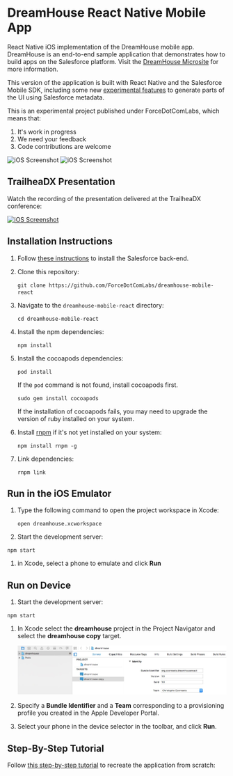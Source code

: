 # DreamHouse React Native Mobile App

React Native iOS implementation of the DreamHouse mobile app. DreamHouse is an end-to-end sample application that demonstrates how to build apps on the Salesforce platform. Visit the [DreamHouse Microsite](http://www.dreamhouseapp.io) for more information.

This version of the application is built with React Native and the Salesforce Mobile SDK, including some new [experimental features](https://github.com/ForceDotComLabs/react.force.datacontainer) to generate parts of the UI using Salesforce metadata.

This is an experimental project published under ForceDotComLabs, which means that:
1. It's work in progress
2. We need your feedback
3. Code contributions are welcome

![iOS Screenshot](/README_files/screen2.png?raw=true)  ![iOS Screenshot](/README_files/screen1.png?raw=true)

## TrailheaDX Presentation

Watch the recording of the presentation delivered at the TrailheaDX conference:

[![iOS Screenshot](tutorial_video/README_files/video2.png?raw=true)](https://www.youtube.com/watch?v=RY2vn2bT6XU)

## Installation Instructions

1. Follow [these instructions](http://dreamhouse-site.herokuapp.com/installation/) to install the Salesforce back-end.

1. Clone this repository:
    ```
    git clone https://github.com/ForceDotComLabs/dreamhouse-mobile-react
    ```

1. Navigate to the `dreamhouse-mobile-react` directory:
    ```
    cd dreamhouse-mobile-react
    ```

1. Install the npm dependencies:
    ```
    npm install
    ```

1. Install the cocoapods dependencies:
    ```
    pod install
    ```

    If the `pod` command is not found, install cocoapods first.
    ```
    sudo gem install cocoapods
    ```

    If the installation of cocoapods fails, you may need to upgrade the version of ruby installed on your system.


1. Install [rnpm](http://facebook.github.io/react-native/releases/0.24/docs/linking-libraries-ios.html#automatic-linking) if it's not yet installed on your system:
    ```
    npm install rnpm -g
    ```

1. Link dependencies:
    ```
    rnpm link
    ```

## Run in the iOS Emulator

1. Type the following command to open the project workspace in Xcode:
    ```
    open dreamhouse.xcworkspace
    ```

1. Start the development server:
  ```
  npm start
  ```

1. in Xcode, select a phone to emulate and click **Run**

## Run on Device

1. Start the development server:
  ```
  npm start
  ```

1. In Xcode select the **dreamhouse** project in the Project Navigator and select the **dreamhouse copy** target.

    ![xcode](README_files/xcode_target.jpg)

1. Specify a **Bundle Identifier** and a **Team** corresponding to a provisioning profile you created in the Apple Developer Portal.

1. Select your phone in the device selector in the toolbar, and click **Run**.

## Step-By-Step Tutorial

Follow [this step-by-step tutorial](/tutorial) to recreate the application from scratch:
